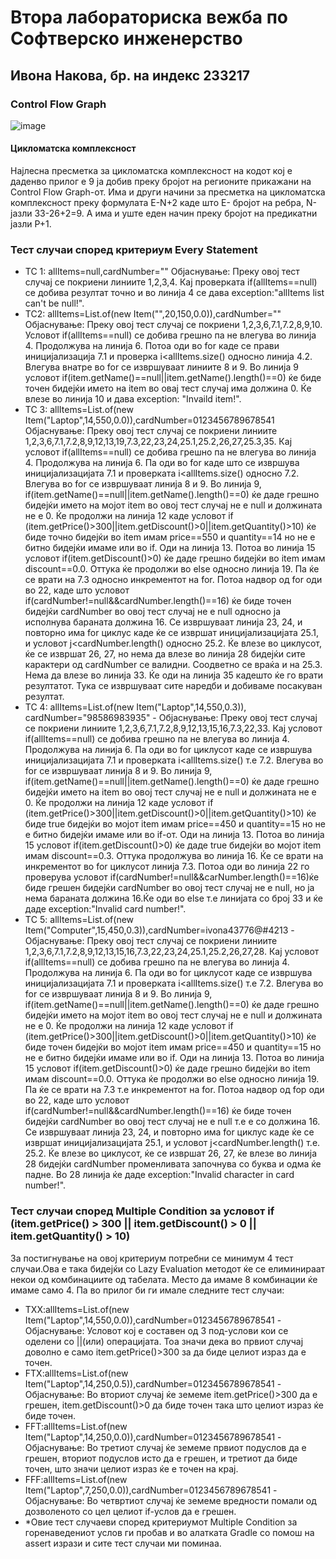 # Втора лабораториска вежба по Софтверско инженерство
## Ивона Накова, бр. на индекс 233217
### Control Flow Graph
![image](https://github.com/user-attachments/assets/89f6978f-7d1c-40e8-8df5-e5cd3a95c1e8)
#### Цикломатска комплексност
Најлесна пресметка за цикломатска комплексност на кодот кој е даденво прилог е 9 ја добив преку бројот на регионите прикажани на Control Flow Graph-от. Има и други начини за пресметка на цикломатска комплексност преку формулата E-N+2 каде што E- бројот на ребра, N- јазли 33-26+2=9. А има и уште еден начин преку бројот на предикатни јазли P+1.
### Тест случаи според критериум Every Statement
+ ТС 1: allItems=null,cardNumber="" 
Објаснување: Преку овој тест случај се покриени линиите 1,2,3,4. Кај проверката if(allItems==null) се добива резултат точно и во линија 4 се дава exception:"allItems list can't be null!".
+ ТС2: allItems=List.of(new Item("",20,150,0.0)),cardNumber="" 
Објаснување: Преку овој тест случај се покриени 1,2,3,6,7.1,7.2,8,9,10. Условот if(allItems==null) се добива грешно па не влегува во линија 4. Продолжува на линија 6. Потоа оди во for каде се прави иницијализација 7.1 и проверка i<allItems.size() односно линија 4.2. Влегува внатре во for се извршуваат линиите 8 и 9. Во линија 9 условот if(item.getName()==null||item.getName().length()==0) ќе биде точен бидејќи името на item во овај тест случај има должина 0. Ќе влезе во линија 10 и дава exception: "Invaild item!".
+ ТС 3: allItems=List.of(new Item("Laptop",14,550,0.0)),cardNumber=0123456789678541 
Објаснување: Преку овој тест случај се покриени линиите 1,2,3,6,7.1,7.2,8,9,12,13,19,7.3,22,23,24,25.1,25.2,26,27,25.3,35. Кај условот if(allItems==null) се добива грешно па не влегува во линија 4. Продолжува на линија 6. Па оди во for каде што се извршува иницијализацијата 7.1 и проверката i<allItems.size() односно 7.2. Влегува во for се извршуваат линија 8 и 9. Во линија 9, if(item.getName()==null||item.getName().length()==0) ќе даде грешно бидејќи името на мојот item во овој тест случај не е null и должината не е 0. Ќе продолжи на линија 12 каде условот if (item.getPrice()>300||item.getDiscount()>0||item.getQuantity()>10) ќе биде точно бидејќи во item имам price==550 и quantity==14 но не е битно бидејќи имаме или во if. Оди на линија 13. Потоа во линија 15 условот if(item.getDiscount()>0) ќе даде грешно бидејќи во item имам discount==0.0. Оттука ќе продолжи во else односно линија 19. Па ќе се врати на 7.3 односно инкрементот на for. Потоа надвор од for оди во 22, каде што условот if(cardNumber!=null&&cardNumber.length()==16) ќе биде точен бидејќи cardNumber во овој тест случај не е null односно ја исполнува бараната должина 16. Се извршуваат линија 23, 24, и повторно има for циклус каде ќе се извршат иницијализацијата 25.1, и условот j<cardNumber.length() односно 25.2. Ќе влезе во циклусот, ќе се извршат 26, 27, но нема да влезе во линија 28 бидејќи сите карактери од cardNumber се валидни. Соодветно се враќа и на 25.3. Нема да влезе во линија 33. Ќе оди на линија 35 кадешто ќе го врати резултатот. Тука се извршуваат сите наредби и добиваме посакуван резултат.
+ ТС 4: allItems=List.of(new Item("Laptop",14,550,0.3)), cardNumber="98586983935" - Објаснување: Преку овој тест случај се покриени линиите 1,2,3,6,7.1,7.2,8,9,12,13,15,16,7.3,22,33. Кај условот if(allItems==null) се добива грешно па не влегува во линија 4. Продолжува на линија 6. Па оди во for циклусот каде се извршува иницијализацијата 7.1 и проверката i<allItems.size() т.е 7.2. Влегува во for се извршуваат линија 8 и 9. Во линија 9, if(item.getName()==null||item.getName().length()==0) ќе даде грешно бидејќи името на item во овој тест случај не е null и должината не е 0. Ќе продолжи на линија 12 каде условот if (item.getPrice()>300||item.getDiscount()>0||item.getQuantity()>10) ќе биде true бидејќи во мојот item имам price==450 и quantity==15 но не е битно бидејќи имаме или во if-от. Оди на линија 13. Потоа во линија 15 условот if(item.getDiscount()>0) ќе даде true бидејќи во мојот item имам discount==0.3. Оттука продолжува во линија 16. Ќе се врати на инкрементот во for циклусот линија 7.3. Потоа оди во линија 22 го проверува условот if(cardNumber!=null&&carNumber.length()==16)ќе биде грешен бидејќи cardNumber во овој тест случај не е null, но ја нема бараната должина 16.Ќе оди во else т.е линијата со број 33 и ќе даде exception:"Invalid card number!".
+ ТC 5: allItems=List.of(new Item("Computer",15,450,0.3)),cardNumber=ivona43776@#4213 - Објаснување: Преку овој тест случај се покриени линиите 1,2,3,6,7.1,7.2,8,9,12,13,15,16,7.3,22,23,24,25.1,25.2,26,27,28. Кај условот if(allItems==null) се добива грешно па не влегува во линија 4. Продолжува на линија 6. Па оди во for циклусот каде се извршува иницијализацијата 7.1 и проверката i<allItems.size() т.е 7.2. Влегува во for се извршуваат линија 8 и 9. Во линија 9, if(item.getName()==null||item.getName().length()==0) ќе даде грешно бидејќи името на мојот item во овој тест случај не е null и должината не е 0. Ќе продолжи на линија 12 каде условот if (item.getPrice()>300||item.getDiscount()>0||item.getQuantity()>10) ќе биде точен бидејќи во мојот item имам price==450 и quantity==15 но не е битно бидејќи имаме или во if. Оди на линија 13. Потоа во линија 15 условот if(item.getDiscount()>0) ќе даде грешно бидејќи во item имам discount==0.0. Оттука ќе продолжи во else односно линија 19. Па ќе се врати на 7.3 т.е инкрементот на for. Потоа надвор од foр оди во 22, каде што условот if(cardNumber!=null&&cardNumber.length()==16) ќе биде точен бидејќи cardNumber во овој тест случај не е null т.е е со должина 16. Се извршуваат линија 23, 24, и повторно има for циклус каде ќе се извршат иницијализацијата 25.1, и условот j<cardNumber.length() т.е. 25.2. Ќе влезе во циклусот, ќе се извршат 26, 27, ќе влезе во линија 28 бидејќи cardNumber променливата започнува со буква и одма ќе падне. Во 28 линија ќе даде exception:"Invalid character in card number!".
  
### Тест случаи според Multiple Condition за условот if (item.getPrice() > 300 || item.getDiscount() > 0 || item.getQuantity() > 10)
За постигнување на овој критериум потребни се минимум 4 тест случаи.Ова е така бидејќи со Lazy Evaluation методот ќе се елиминираат некои од комбинациите од табелата. Место да имаме 8 комбинации ќе имаме само 4. Па во прилог би ги имале следните тест случаи:
+ TXX:allItems=List.of(new Item("Laptop",14,550,0.0)),cardNumber=0123456789678541  - Објаснување: Условот кој е составен од 3 под-услови кои се оделени со ||(или) операцијата. Тоа значи дека во првиот случај доволно е само item.getPrice()>300 за да биде целиот израз да е точен.
+ FTX:allItems=List.of(new Item("Laptop",14,250,0.5)),cardNumber=0123456789678541  - Објаснување: Во вториот случај ќе земеме item.getPrice()>300 да е грешен, item.getDiscount()>0 да биде точен така што целиот израз ќе биде точен.
+ FFT:allItems=List.of(new Item("Laptop",14,250,0.0)),cardNumber=0123456789678541  - Објаснување: Во третиот случај ќе земеме првиот подуслов да е грешен, вториот подуслов исто да е грешен, и третиот да биде точен, што значи целиот израз ќе е точен на крај.
+ FFF:allItems=List.of(new Item("Laptop",7,250,0.0)),cardNumber=0123456789678541  - Објаснување: Во четвртиот случај ќе земеме вредности помали од дозволеното со цел целиот if-услов да е грешен.
+ *Овие тест случаеви според критериумот Multiple Condition за горенаведениот услов ги пробав и во алатката Gradle со помош на assert изрази и сите тест случаи ми поминаа.
